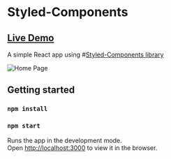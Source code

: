 # Styled-Components
##  [Live Demo](https://styled-component-asaf.netlify.app/)

A simple React app using #[Styled-Components library](https://www.npmjs.com/package/styled-components)

![Home Page](https://my-portfolio-asaf.netlify.app/img/websites/styled-components.JPG)

## Getting started

### `npm install`
### `npm start`

Runs the app in the development mode.<br />
Open [http://localhost:3000](http://localhost:3000) to view it in the browser.

